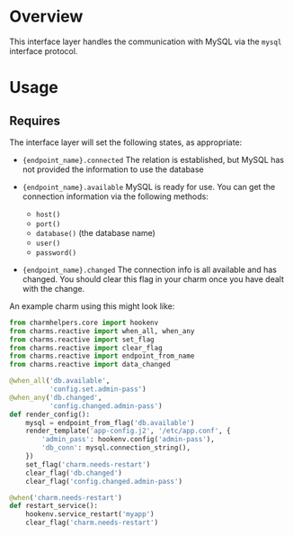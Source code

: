 # Overview

This interface layer handles the communication with MySQL via the `mysql`
interface protocol.

# Usage

## Requires

The interface layer will set the following states, as appropriate:

  * `{endpoint_name}.connected`  The relation is established, but MySQL has not
    provided the information to use the database
  * `{endpoint_name}.available`  MySQL is ready for use.  You can get the
    connection information via the following methods:

    * `host()`
    * `port()`
    * `database()` (the database name)
    * `user()`
    * `password()`

  * `{endpoint_name}.changed`  The connection info is all available and has
    changed. You should clear this flag in your charm once you have dealt
    with the change.

An example charm using this might look like:

```python
from charmhelpers.core import hookenv
from charms.reactive import when_all, when_any
from charms.reactive import set_flag
from charms.reactive import clear_flag
from charms.reactive import endpoint_from_name
from charms.reactive import data_changed

@when_all('db.available',
          'config.set.admin-pass')
@when_any('db.changed',
          'config.changed.admin-pass')
def render_config():
    mysql = endpoint_from_flag('db.available')
    render_template('app-config.j2', '/etc/app.conf', {
        'admin_pass': hookenv.config('admin-pass'),
        'db_conn': mysql.connection_string(),
    })
    set_flag('charm.needs-restart')
    clear_flag('db.changed')
    clear_flag('config.changed.admin-pass')

@when('charm.needs-restart')
def restart_service():
    hookenv.service_restart('myapp')
    clear_flag('charm.needs-restart')
```
